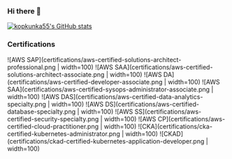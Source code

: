 ### Hi there 👋

[![kopkunka55's GitHub stats](https://github-readme-stats.vercel.app/api?username=kopkunka55)](https://github.com/anuraghazra/github-readme-stats)

### Certifications

![AWS SAP](certifications/aws-certified-solutions-architect-professional.png | width=100)
![AWS SAA](certifications/aws-certified-solutions-architect-associate.png | width=100)
![AWS DA](certifications/aws-certified-developer-associate.png | width=100)
![AWS SAA](certifications/aws-certified-sysops-administrator-associate.png | width=100)
![AWS DAS](certifications/aws-certified-data-analytics-specialty.png | width=100)
![AWS DS](certifications/aws-certified-database-specialty.png | width=100)
![AWS SS](certifications/aws-certified-security-specialty.png | width=100)
![AWS CP](certifications/aws-certified-cloud-practitioner.png | width=100)
![CKA](certifications/cka-certified-kubernetes-administrator.png | width=100)
![CKAD](certifications/ckad-certified-kubernetes-application-developer.png | width=100)
<!--
**kopkunka55/kopkunka55** is a ✨ _special_ ✨ repository because its `README.md` (this file) appears on your GitHub profile.

Here are some ideas to get you started:

- 🔭 I’m currently working on ...
- 🌱 I’m currently learning ...
- 👯 I’m looking to collaborate on ...
- 🤔 I’m looking for help with ...
- 💬 Ask me about ...
- 📫 How to reach me: ...
- 😄 Pronouns: ...
- ⚡ Fun fact: ...
-->
